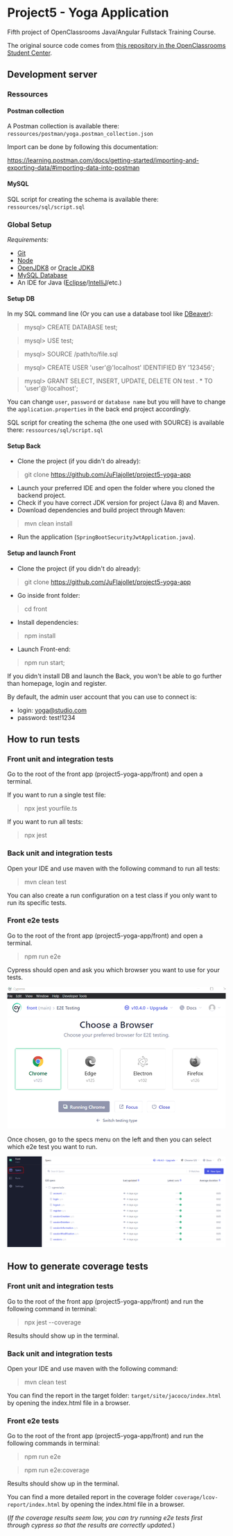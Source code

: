# Project5 - Yoga Application

Fifth project of OpenClassrooms Java/Angular Fullstack Training Course.

The original source code comes from [this repository in the OpenClassrooms Student Center](https://github.com/OpenClassrooms-Student-Center/Testez-une-application-full-stack).

## Development server

### Ressources

#### Postman collection

A Postman collection is available there: `ressources/postman/yoga.postman_collection.json`

Import can be done by following this documentation: 

https://learning.postman.com/docs/getting-started/importing-and-exporting-data/#importing-data-into-postman

#### MySQL

SQL script for creating the schema is available there: `ressources/sql/script.sql`

### Global Setup

_Requirements:_
- [Git](https://git-scm.com/book/en/v2/Getting-Started-Installing-Git)
- [Node](https://docs.npmjs.com/downloading-and-installing-node-js-and-npm)
- [OpenJDK8](https://openjdk.org/install/) or [Oracle JDK8](https://www.oracle.com/java/technologies/javase/javase8u211-later-archive-downloads.html)
- [MySQL Database](https://dev.mysql.com/doc/mysql-getting-started/en/)
- An IDE for Java ([Eclipse](https://eclipseide.org/)/[IntelliJ](https://www.jetbrains.com/idea/download/?section=windows)/etc.)

#### Setup DB

In my SQL command line (Or you can use a database tool like [DBeaver](https://dbeaver.io/)):

> mysql> CREATE DATABASE test; 

> mysql> USE test;

> mysql> SOURCE /path/to/file.sql

> mysql> CREATE USER 'user'@'localhost' IDENTIFIED BY '123456';

> mysql> GRANT SELECT, INSERT, UPDATE, DELETE ON test . * TO 'user'@'localhost';

You can change `user`, `password` or `database name` but you will have to change the `application.properties` in the back end project accordingly.

SQL script for creating the schema (the one used with SOURCE) is available there: `ressources/sql/script.sql`

#### Setup Back

- Clone the project (if you didn't do already):

> git clone https://github.com/JuFlajollet/project5-yoga-app

- Launch your preferred IDE and open the folder where you cloned the backend project.
- Check if you have correct JDK version for project (Java 8) and Maven.
- Download dependencies and build project through Maven:

> mvn clean install

- Run the application (`SpringBootSecurityJwtApplication.java`).

#### Setup and launch Front

- Clone the project (if you didn't do already):

> git clone https://github.com/JuFlajollet/project5-yoga-app

- Go inside front folder:

> cd front

- Install dependencies:

> npm install

- Launch Front-end:

> npm run start;

If you didn't install DB and launch the Back, you won't be able to go further than homepage, login and register.

By default, the admin user account that you can use to connect is:
- login: yoga@studio.com
- password: test!1234

## How to run tests

### Front unit and integration tests

Go to the root of the front app (project5-yoga-app/front) and open a terminal.

If you want to run a single test file:

> npx jest yourfile.ts 

If you want to run all tests:

> npx jest

### Back unit and integration tests

Open your IDE and use maven with the following command to run all tests:

> mvn clean test

You can also create a run configuration on a test class if you only want to run its specific tests.

### Front e2e tests

Go to the root of the front app (project5-yoga-app/front) and open a terminal.

> npm run e2e

Cypress should open and ask you which browser you want to use for your tests.

![Cypress Homepage](ressources/img/cypress1.PNG)

Once chosen, go to the specs menu on the left and then you can select which e2e test you want to run.

![Cypress menus](ressources/img/cypress2.PNG)

## How to generate coverage tests

### Front unit and integration tests

Go to the root of the front app (project5-yoga-app/front) and run the following command in terminal:

> npx jest --coverage

Results should show up in the terminal.

### Back unit and integration tests

Open your IDE and use maven with the following command:

> mvn clean test

You can find the report in the target folder: `target/site/jacoco/index.html` by opening the index.html file in a browser.

### Front e2e tests

Go to the root of the front app (project5-yoga-app/front) and run the following commands in terminal:

> npm run e2e

> npm run e2e:coverage

Results should show up in the terminal.

You can find a more detailed report in the coverage folder `coverage/lcov-report/index.html` by opening the index.html file in a browser.

(_If the coverage results seem low, you can try running e2e tests first through cypress so that the results are correctly updated._)